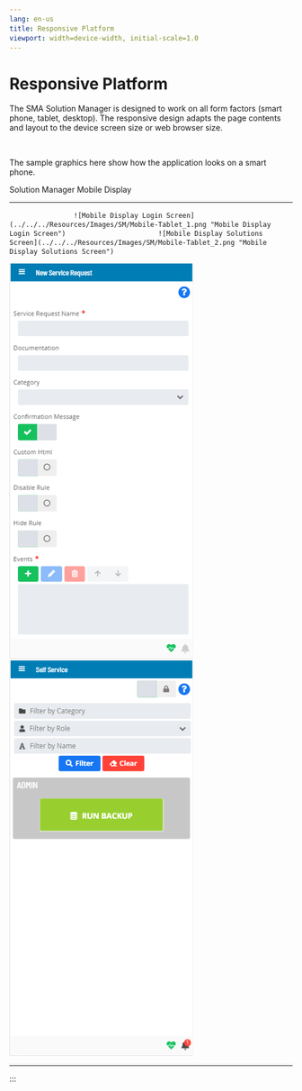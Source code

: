 ```yaml
---
lang: en-us
title: Responsive Platform
viewport: width=device-width, initial-scale=1.0
---
```


#  Responsive Platform

The SMA Solution Manager is designed to work on all form factors (smart
phone, tablet, desktop). The responsive design adapts the page contents
and layout to the device screen size or web browser size.

 

The sample graphics here show how the application looks on a smart
phone.

Solution Manager Mobile Display

  ----------------------------------------------------------------------------------------------------------------------------------------------------------------- ---------------------------------------------------------------------------------------------------------------------------------------------
                    ![Mobile Display Login Screen](../../../Resources/Images/SM/Mobile-Tablet_1.png "Mobile Display Login Screen")                       ![Mobile Display Solutions Screen](../../../Resources/Images/SM/Mobile-Tablet_2.png "Mobile Display Solutions Screen")
   ![Mobile Display Submit Service Request Screen](../../../Resources/Images/SM/Mobile-Tablet_3.png "Mobile Display Submit Service Request Screen")   ![Mobile Display Self Service Screen](../../../Resources/Images/SM/Mobile-Tablet_4.png "Mobile Display Self Service Screen")
  ----------------------------------------------------------------------------------------------------------------------------------------------------------------- ---------------------------------------------------------------------------------------------------------------------------------------------
:::

 

